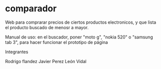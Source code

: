 comparador
==========

Web para comprarar precios de ciertos productos electronicos, y que lista el producto buscado de menosr a mayor.

Manual de uso: en el buscador, poner "moto g", "nokia 520" o "samsung tab 3", para hacer funcionar el prototipo de página


  Integrantes
  
  Rodrigo flandez
  Javier Perez
  León Vidal


